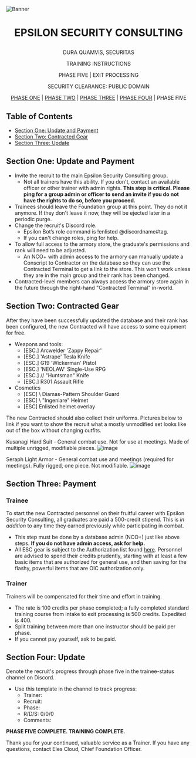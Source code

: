 <p align="center">
  
![Banner](https://github.com/ElesCloud/ESCHandbook/blob/main/Banner.jpg)
  
</p>

# <p align='center'> EPSILON SECURITY CONSULTING </p> 

<p align="center"> DURA QUAMVIS, SECURITAS </p>
  
<p align="center"> TRAINING INSTRUCTIONS </p>

<p align="center"> PHASE FIVE | EXIT PROCESSING </p>

<p align="center"> SECURITY CLEARANCE: PUBLIC DOMAIN </p>

<p align="center"> 
 <a href= https://github.com/ElesCloud/ESCDocuments/blob/main/Training_PhaseOne.md>PHASE ONE</a> |
 <a href= https://github.com/ElesCloud/ESCDocuments/blob/main/Training_PhaseTwo.md>PHASE TWO</a> | 
 <a href= https://github.com/ElesCloud/ESCDocuments/blob/main/Training_PhaseThree.md>PHASE THREE</a> | 
 <a href= https://github.com/ElesCloud/ESCDocuments/blob/main/Training_PhaseFour.md>PHASE FOUR</a> | 
 PHASE FIVE
</p>

## Table of Contents
  - [Section One: Update and Payment](#section-one-update-and-payment)
  - [Section Two: Contracted Gear](#section-two-contracted-gear)
  - [Section Three: Update](#section-three-update)


## Section One: Update and Payment
- Invite the recruit to the main Epsilon Security Consulting group.
  - Not all trainers have this ability. If you don't, contact an available officer or other trainer with admin rights. **This step is critical. Please ping for a group admin or officer to send an invite if you do not have the rights to do so, before you proceed.**
- Trainees should leave the Foundation group at this point. They do not it anymore. If they don't leave it now, they will be ejected later in a periodic purge.
- Change the recruit's Discord role.
  - Epsilon Bot’s role command is !enlisted @discordname#tag.
  - If you can't change roles, ping for help.
- To allow full access to the armory store, the graduate's permissions and rank will need to be adjusted. 
  - An NCO+ with admin access to the armory can manually update a Conscript to Contractor on the database so they can use the Contracted Terminal to get a link to the store. This won't work unless they are in the main group and their rank has been changed.
- Contracted-level members can always access the armory store again in the future through the right-hand "Contracted Terminal" in-world.

## Section Two: Contracted Gear

After they have been successfully updated the database and their rank has been configured, the new Contracted will have access to some equipment for free.
- Weapons and tools:
  - [ESC.] Arcwelder 'Zappy Repair'
  - [ESC.] 'Astrape' Tesla Knife
  - [ESC.] G19 'Wickerman' Pistol
  - [ESC.] 'NEOLAW' Single-Use RPG
  - [ESC.] // "Huntsman" Knife
  - [ESC.] R301 Assault Rifle 
- Cosmetics
  - [ESC] \\ Diamas-Pattern Shoulder Guard
  - [ESC] \\ "Ingeniare" Helmet
  - [ESC] Enlisted helmet overlay

The new Contracted should also collect their uniforms. Pictures below to link if you want to show the recruit what a mostly unmodified set looks like out of the box without changing outfits.

Kusanagi Hard Suit - General combat use. Not for use at meetings. Made of multiple unrigged, modifiable pieces.
![image](https://user-images.githubusercontent.com/71983240/148656770-0f66a1ef-b922-4e4e-84ed-e0ee4ac30f5d.png)

Seraph Light Armor - General combat use and meetings (required for meetings). Fully rigged, one piece. Not modifiable.
![image](https://user-images.githubusercontent.com/71983240/148656913-7824c117-e7d3-45ec-bcc2-39f155b2f3ec.png)


## Section Three: Payment

### Trainee
To start the new Contracted personnel on their fruitful career with Epsilon Security Consulting, all graduates are paid a 500-credit stipend. This is _in addition_ to any time they earned previously while participating in combat.
- This step must be done by a database admin (NCO+) just like above steps. **If you do not have admin access, ask for help.**
- All ESC gear is subject to the Authorization list found [here](https://docs.google.com/spreadsheets/d/1vA7HMS7XBYfRmdiyk6tgSjBokKoKGt3hl99ncaxuKIo/). Personnel are advised to spend their credits prudently, starting with at least a few basic items that are authorized for general use, and then saving for the flashy, powerful items that are OIC authorization only.

### Trainer
Trainers will be compensated for their time and effort in training.
- The rate is 100 credits per phase completed; a fully completed standard training course from intake to exit processing is 500 credits. Expedited is 400.
- Split training between more than one instructor should be paid per phase.
- If you cannot pay yourself, ask to be paid.

## Section Four: Update
Denote the recruit's progress through phase five in the trainee-status channel on Discord.
   - Use this template in the channel to track progress:
     - Trainer:
     - Recruit:
     - Phase:
     - R/D/S: 0/0/0
     - Comments:

**PHASE FIVE COMPLETE. TRAINING COMPLETE.** 

Thank you for your continued, valuable service as a Trainer. If you have any questions, contact Eles Cloud, Chief Foundation Officer.

